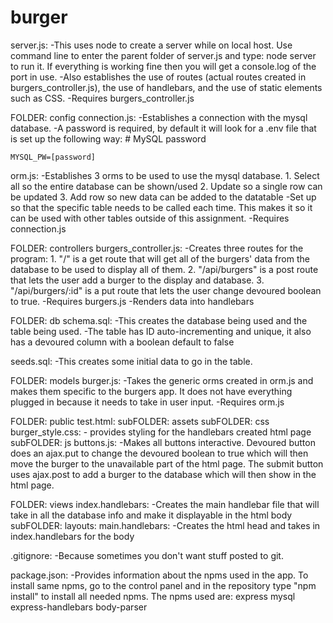 # burger

server.js:
-This uses node to create a server while on local host.
    Use command line to enter the parent folder of server.js and type:
        node server
    to run it.  If everything is working fine then you will get a console.log of the port in use.
-Also establishes the use of routes (actual routes created in burgers_controller.js), the use of handlebars, and the use of static elements such as CSS.
-Requires burgers_controller.js

FOLDER: config
connection.js:
-Establishes a connection with the mysql database.
-A password is required, by default it will look for a .env file that is set up the following way:
    # MySQL password

    MYSQL_PW=[password]

orm.js:
-Establishes 3 orms to be used to use the mysql database.
    1.  Select all so the entire database can be shown/used
    2.  Update so a single row can be updated
    3.  Add row so new data can be added to the datatable
-Set up so that the specific table needs to be called each time.  This makes it so it can be used with other tables outside of this assignment.
-Requires connection.js

FOLDER: controllers
burgers_controller.js:
-Creates three routes for the program:
    1. "/" is a get route that will get all of the burgers' data from the database to be used to display all of them.
    2.  "/api/burgers" is a post route that lets the user add a burger to the display and database.
    3.  "/api/burgers/:id" is a put route that lets the user change devoured boolean to true.
-Requires burgers.js
-Renders data into handlebars

FOLDER: db
schema.sql:
-This creates the database being used and the table being used.
-The table has ID auto-incrementing and unique, it also has a devoured column with a boolean default to false

seeds.sql:
-This creates some initial data to go in the table.

FOLDER: models
burger.js:
-Takes the generic orms created in orm.js and makes them specific to the burgers app.  It does not have everything plugged in because it needs to take in user input.
-Requires orm.js

FOLDER: public
test.html:
subFOLDER: assets
    subFOLDER: css 
    burger_style.css:
    - provides styling for the handlebars created html page
    subFOLDER: js
    buttons.js:
    -Makes all buttons interactive.  Devoured button does an ajax.put to change the devoured boolean to true which will then move the burger to the unavailable part of the html page.  The submit button uses ajax.post to add a burger to the database which will then show in the html page.

FOLDER: views
index.handlebars:
-Creates the main handlebar file that will take in all the database info and make it displayable in the html body
subFOLDER: layouts:
    main.handlebars:
    -Creates the html head and takes in index.handlebars for the body

.gitignore:
-Because sometimes you don't want stuff posted to git.

package.json:
-Provides information about the npms used in the app.  To install same npms, go to the control panel and in the repository type "npm install" to install all needed npms.  The npms used are:
    express
    mysql
    express-handlebars
    body-parser
